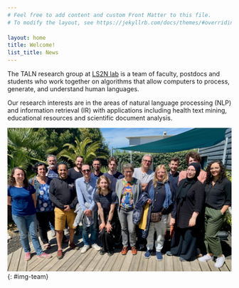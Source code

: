 ```yaml
---
# Feel free to add content and custom Front Matter to this file.
# To modify the layout, see https://jekyllrb.com/docs/themes/#overriding-theme-defaults

layout: home
title: Welcome!
list_title: News
---
```


The TALN research group at <a href="https://www.ls2n.fr/">LS2N lab</a> is a team of faculty, postdocs and students who work together on algorithms that allow computers to process, generate, and understand human languages.

Our research interests are in the areas of natural language processing (NLP) and information retrieval (IR) with applications including health text mining, educational resources and scientific document analysis.

![TALN research group](img/taln-2022.jpeg){: #img-team}

